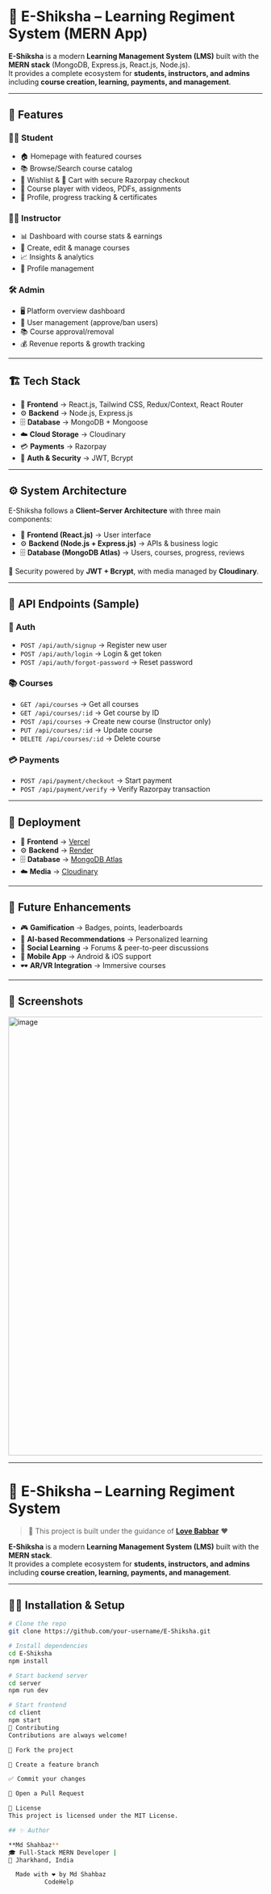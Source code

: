 # 📘 E-Shiksha – Learning Regiment System (MERN App)

**E-Shiksha** is a modern **Learning Management System (LMS)** built with the **MERN stack** (MongoDB, Express.js, React.js, Node.js).  
It provides a complete ecosystem for **students, instructors, and admins** including **course creation, learning, payments, and management**.

---

## 🎯 Features

### 👩‍🎓 Student
- 🏠 Homepage with featured courses  
- 📚 Browse/Search course catalog  
- 💖 Wishlist & 🛒 Cart with secure Razorpay checkout  
- 🎥 Course player with videos, PDFs, assignments  
- 👤 Profile, progress tracking & certificates  

### 👨‍🏫 Instructor
- 📊 Dashboard with course stats & earnings  
- 📝 Create, edit & manage courses  
- 📈 Insights & analytics  
- 👤 Profile management  

### 🛠️ Admin
- 🖥️ Platform overview dashboard  
- 👥 User management (approve/ban users)  
- 📚 Course approval/removal  
- 💰 Revenue reports & growth tracking  

---

## 🏗️ Tech Stack

- 🎨 **Frontend** → React.js, Tailwind CSS, Redux/Context, React Router  
- ⚙️ **Backend** → Node.js, Express.js  
- 🗄️ **Database** → MongoDB + Mongoose  
- ☁️ **Cloud Storage** → Cloudinary  
- 💳 **Payments** → Razorpay  
- 🔐 **Auth & Security** → JWT, Bcrypt  

---

## ⚙️ System Architecture

E-Shiksha follows a **Client–Server Architecture** with three main components:

- 🎨 **Frontend (React.js)** → User interface  
- ⚙️ **Backend (Node.js + Express.js)** → APIs & business logic  
- 🗄️ **Database (MongoDB Atlas)** → Users, courses, progress, reviews  

🔐 Security powered by **JWT + Bcrypt**, with media managed by **Cloudinary**.  

---

## 🔌 API Endpoints (Sample)

### 🔑 Auth
- `POST /api/auth/signup` → Register new user  
- `POST /api/auth/login` → Login & get token  
- `POST /api/auth/forgot-password` → Reset password  

### 📚 Courses
- `GET /api/courses` → Get all courses  
- `GET /api/courses/:id` → Get course by ID  
- `POST /api/courses` → Create new course (Instructor only)  
- `PUT /api/courses/:id` → Update course  
- `DELETE /api/courses/:id` → Delete course  

### 💳 Payments
- `POST /api/payment/checkout` → Start payment  
- `POST /api/payment/verify` → Verify Razorpay transaction  

---

## 🚀 Deployment

- 🎨 **Frontend** → [Vercel](https://vercel.com/)  
- ⚙️ **Backend** → [Render](https://render.com/)  
- 🗄️ **Database** → [MongoDB Atlas](https://www.mongodb.com/atlas)  
- ☁️ **Media** → [Cloudinary](https://cloudinary.com/)  

---

## 🌟 Future Enhancements

- 🎮 **Gamification** → Badges, points, leaderboards  
- 🤖 **AI-based Recommendations** → Personalized learning  
- 💬 **Social Learning** → Forums & peer-to-peer discussions  
- 📱 **Mobile App** → Android & iOS support  
- 🕶️ **AR/VR Integration** → Immersive courses  

---

## 📸 Screenshots
<img width="1909" height="868" alt="image" src="https://github.com/user-attachments/assets/4192a814-b5de-4334-8c04-14d592e8a6d6" />

---

# 📘 E-Shiksha – Learning Regiment System  

> 🚀 This project is built under the guidance of **[Love Babbar](https://www.linkedin.com/in/love-babbar-38ab2887/)** ❤️  

**E-Shiksha** is a modern **Learning Management System (LMS)** built with the **MERN stack**.  
It provides a complete ecosystem for **students, instructors, and admins** including **course creation, learning, payments, and management**.

---

## 🧑‍💻 Installation & Setup

```bash
# Clone the repo
git clone https://github.com/your-username/E-Shiksha.git

# Install dependencies
cd E-Shiksha
npm install

# Start backend server
cd server
npm run dev

# Start frontend
cd client
npm start
🤝 Contributing
Contributions are always welcome!

🍴 Fork the project

🌱 Create a feature branch

✅ Commit your changes

🚀 Open a Pull Request

📜 License
This project is licensed under the MIT License.

## ✨ Author

**Md Shahbaz**  
🎓 Full-Stack MERN Developer |   
📍 Jharkhand, India

  Made with ❤️ by Md Shahbaz
          CodeHelp

